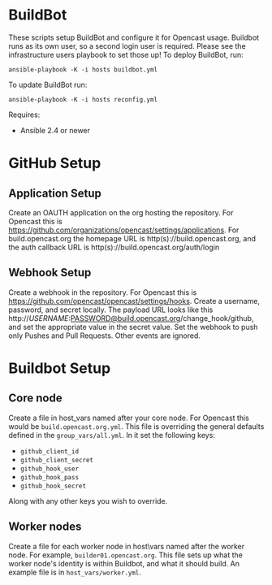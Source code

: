 BuildBot
==========

These scripts setup BuildBot and configure it for Opencast usage.  Buildbot runs as its own user, so a second login user
is required.  Please see the infrastructure users playbook to set those up!  To deploy BuildBot, run:

    ansible-playbook -K -i hosts buildbot.yml

To update BuildBot run:

    ansible-playbook -K -i hosts reconfig.yml

Requires:
  - Ansible 2.4 or newer

GitHub Setup
============

Application Setup
-----------------

Create an OAUTH application on the org hosting the repository.  For Opencast this is https://github.com/organizations/opencast/settings/applications.  For build.opencast.org the homepage URL is http(s)://build.opencast.org, and the auth callback URL is http(s)://build.opencast.org/auth/login


Webhook Setup
-------------

Create a webhook in the repository.  For Opencast this is https://github.com/opencast/opencast/settings/hooks.  Create a username, password, and secret locally.  The payload URL looks like this http://$USERNAME:$PASSWORD@build.opencast.org/change_hook/github, and set the appropriate value in the secret value.  Set the webhook to push only Pushes and Pull Requests.  Other events are ignored.

Buildbot Setup
==============

Core node
---------

Create a file in host\_vars named after your core node.  For Opencast this would be `build.opencast.org.yml`.  This file is overriding the general defaults defined in the `group_vars/all.yml`.  In it set the following keys:

* `github_client_id`
* `github_client_secret`
* `github_hook_user`
* `github_hook_pass`
* `github_hook_secret`

Along with any other keys you wish to override.

Worker nodes
------------

Create a file for each worker node in host\vars named after the worker node.  For example, `builder01.opencast.org`.  This file sets up what the worker node's identity is within Buildbot, and what it should build.  An example file is in `host_vars/worker.yml`.
